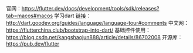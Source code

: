 
官网：https://flutter.dev/docs/development/tools/sdk/releases?tab=macos#macos
学习dart 链接：http://dart.goodev.org/guides/language/language-tour#comments
中文网：https://flutterchina.club/bootstrap-into-dart/ 
基础控件使用：https://blog.csdn.net/kangshaojun888/article/details/86702008 
开源库：https://pub.dev/flutter
